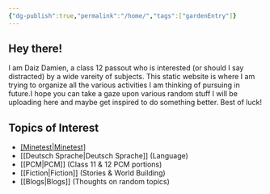 ```yaml
---
{"dg-publish":true,"permalink":"/home/","tags":["gardenEntry"]}
---
```



## Hey there!

I am Daiz Damien, a class 12 passout who is interested (or should I say distracted) by a wide vareity of subjects. This static website is where I am trying to organize all the various activities I am thinking of pursuing in future.I hope you can take a gaze upon various random stuff I will be uploading here and maybe get inspired to do something better. Best of luck!

## Topics of Interest

* [[Minetest\|Minetest]](Programming)
* [[Deutsch Sprache\|Deutsch Sprache]] (Language)
* [[PCM\|PCM]] (Class 11 & 12 PCM portions)
* [[Fiction\|Fiction]] (Stories & World Building)
* [[Blogs\|Blogs]] (Thoughts on random topics)